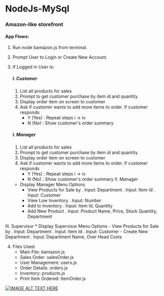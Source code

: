 # NodeJs-MySql
### Amazon-like storefront
#### App Flows:
1. Run node bamazon.js from terminal.
2. Prompt User to Login or Create New Account.
3. If Logged in User is:
    ##### I. Customer
    1. List all products for sales
    2. Prompt to get customer purchase by item id and quantity
    3. Display order item on screen to customer
    4. Ask if customer wants to add more items to order. If customer responds
        - Y (Yes) : Repeat steps i -> iv
        - N (No) : Show customer's order summary
        
    ##### I. Manager
    1. List all products for sales
    2. Prompt to get customer purchase by item id and quantity
    3. Display order item on screen to customer
    4. Ask if customer wants to add more items to order. If customer responds
        - Y (Yes) : Repeat steps i -> iv
        - N (No) : Show customer's order summary
II. Manager
    * Display Manager Menu Options
        - View Products for Sale by
            . Input: Department
            . Input: Item Id
            . Input: Customer
        - View Low Inventory
            . Input: Number
        - Add to Inventory
            . Input: Item Id, Quantity
        - Add New Product
            . Input: Product Name, Price, Stock Quantity, Department

III. Supervisor
    * Display Supervisor Menu Options
        - View Products for Sale by
            . Input: Department
            . Input: Item Id
            . Input: Customer
        - Create New Department
            . Input: Department Name, Over Head Costs

4. Files Used:
    - Main File: bamazon.js
    - Sales Order: salesOrder.js
    - User Management: users.js
    - Order Details: orders.js
    - Inventory: products.js
    - Print Item Ordered: ItemOrder.js
    


[![IMAGE ALT TEXT HERE](https://img.youtube.com/vi/gjHc_GlWvQM/2.jpg)](https://www.youtube.com/watch?v=gjHc_GlWvQM)

